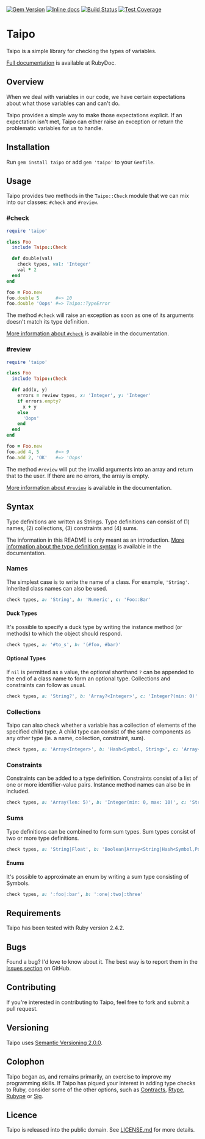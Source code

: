 [![Gem Version](https://badge.fury.io/rb/taipo.svg)](https://badge.fury.io/rb/taipo) [![Inline docs](http://inch-ci.org/github/pyrmont/taipo.svg?branch=master)](http://inch-ci.org/github/pyrmont/taipo)
[![Build Status](https://travis-ci.org/pyrmont/taipo.svg?branch=master)](https://travis-ci.org/pyrmont/taipo)
[![Test Coverage](https://api.codeclimate.com/v1/badges/7b5dcb371ee422b27f0c/test_coverage)](https://codeclimate.com/github/pyrmont/taipo/test_coverage)

# Taipo

Taipo is a simple library for checking the types of variables.

[Full documentation][rd] is available at RubyDoc.

[rd]: http://www.rubydoc.info/gems/taipo/index

## Overview

When we deal with variables in our code, we have certain expectations about what those variables can and can't do.

Taipo provides a simple way to make those expectations explicit. If an expectation isn't met, Taipo can either raise an exception or return the problematic variables for us to handle.

## Installation

Run `gem install taipo` or add `gem 'taipo'` to your `Gemfile`.

## Usage

Taipo provides two methods in the `Taipo::Check` module that we can mix into our classes: `#check` and `#review`.

### #check

```ruby
require 'taipo'

class Foo
  include Taipo::Check

  def double(val)
    check types, val: 'Integer'
    val * 2
  end
end

foo = Foo.new
foo.double 5      #=> 10
foo.double 'Oops' #=> Taipo::TypeError
```

The method `#check` will raise an exception as soon as one of its arguments doesn't match its type definition.

[More information about `#check`][rdc] is available in the documentation.

[rdc]: http://www.rubydoc.info/gems/taipo/Taipo/Check#check-instance_method

### #review

```ruby
require 'taipo'

class Foo
  include Taipo::Check

  def add(x, y)
    errors = review types, x: 'Integer', y: 'Integer'
    if errors.empty?
      x + y
    else
      'Oops'
    end
  end
end

foo = Foo.new
foo.add 4, 5      #=> 9
foo.add 2, 'OK'   #=> 'Oops'
```

The method `#review` will put the invalid arguments into an array and return that to the user. If there are no errors, the array is empty.

[More information about `#review`][rdr] is available in the documentation.

[rdr]: http://www.rubydoc.info/gems/taipo/Taipo/Check#review-instance_method

## Syntax

Type definitions are written as Strings. Type definitions can consist of (1) names, (2) collections, (3) constraints and (4) sums.

The information in this README is only meant as an introduction. [More information about the type definition syntax][rdv] is available in the documentation.

[rdv]: http://www.rubydoc.info/gems/taipo/Taipo/Parser/Validater

### Names

The simplest case is to write the name of a class. For example, `'String'`. Inherited class names can also be used.

```ruby
check types, a: 'String', b: 'Numeric', c: 'Foo::Bar'
```

#### Duck Types

It's possible to specify a duck type by writing the instance method (or methods) to which the object should respond.

```ruby
check types, a: '#to_s', b: '(#foo, #bar)'
```

#### Optional Types

If `nil` is permitted as a value, the optional shorthand `?` can be appended to the end of a class name to form an optional type. Collections and constraints can follow as usual.

```ruby
check types, a: 'String?', b: 'Array?<Integer>', c: 'Integer?(min: 0)'
```

### Collections

Taipo can also check whether a variable has a collection of elements of the specified child type. A child type can consist of the same components as any other type (ie. a name, collection, constraint, sum).

```ruby
check types, a: 'Array<Integer>', b: 'Hash<Symbol, String>', c: 'Array<Array<Float>>'
```

### Constraints

Constraints can be added to a type definition. Constraints consist of a list of one or more identifier-value pairs. Instance method names can also be in included.

```ruby
check types, a: 'Array(len: 5)', b: 'Integer(min: 0, max: 10)', c: 'String(format: /a{3}/)', d: 'String(val: "Hello world!")', e: 'Foo(#bar)'
```

### Sums

Type definitions can be combined to form sum types. Sum types consist of two or more type definitions.

```ruby
check types, a: 'String|Float', b: 'Boolean|Array<String|Hash<Symbol,Point>|Array<String>>', c: 'Integer(max: 100)|Float(max: 100)'
```

#### Enums

It's possible to approximate an enum by writing a sum type consisting of Symbols.

```ruby
check types, a: ':foo|:bar', b: ':one|:two|:three'
```

## Requirements

Taipo has been tested with Ruby version 2.4.2.

## Bugs

Found a bug? I'd love to know about it. The best way is to report them in the [Issues section][ghi] on GitHub.

[ghi]: https://github.com/pyrmont/taipo/issues

## Contributing

If you're interested in contributing to Taipo, feel free to fork and submit a pull request.

## Versioning

Taipo uses [Semantic Versioning 2.0.0][sv2].

[sv2]: http://semver.org/

## Colophon

Taipo began as, and remains primarily, an exercise to improve my programming skills. If Taipo has piqued your interest in adding type checks to Ruby, consider some of the other options, such as [Contracts][cnt], [Rtype][rty], [Rubype][rub] or [Sig][sig].

[cnt]: https://github.com/egonSchiele/contracts.ruby
[rty]: https://github.com/sputnikgugja/rtype
[rub]: https://github.com/gogotanaka/Rubype
[sig]: https://github.com/janlelis/sig

## Licence

Taipo is released into the public domain. See [LICENSE.md][lc] for more details.

[lc]: https://github.com/pyrmont/taipo/blob/master/LICENSE.md
